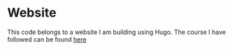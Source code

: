 # Website

This code belongs to a website I am building using Hugo.
The course I have followed can be found [here](https://hugo-mini-course.netlify.app/) 
 
